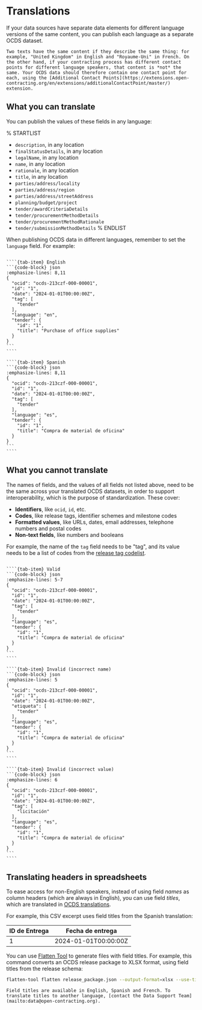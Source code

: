 # Translations

If your data sources have separate data elements for different language versions of the same content, you can publish each language as a separate OCDS dataset.

```{admonition} What does "same content" mean?
Two texts have the same content if they describe the same thing: for example, "United Kingdom" in English and "Royaume-Uni" in French. On the other hand, if your contracting process has different contact points for different language speakers, that content is *not* the same. Your OCDS data should therefore contain one contact point for each, using the [Additional Contact Points](https://extensions.open-contracting.org/en/extensions/additionalContactPoint/master/) extension.
```

## What you can translate

You can publish the values of these fields in any language:

% STARTLIST
- `description`, in any location
- `finalStatusDetails`, in any location
- `legalName`, in any location
- `name`, in any location
- `rationale`, in any location
- `title`, in any location
- `parties/address/locality`
- `parties/address/region`
- `parties/address/streetAddress`
- `planning/budget/project`
- `tender/awardCriteriaDetails`
- `tender/procurementMethodDetails`
- `tender/procurementMethodRationale`
- `tender/submissionMethodDetails`
% ENDLIST

When publishing OCDS data in different languages, remember to set the `language` field. For example:

`````{tab-set}

````{tab-item} English
```{code-block} json
:emphasize-lines: 8,11
{
  "ocid": "ocds-213czf-000-00001",
  "id": "1",
  "date": "2024-01-01T00:00:00Z",
  "tag": [
    "tender"
  ],
  "language": "en",
  "tender": {
    "id": "1",
    "title": "Purchase of office supplies"
  }
}
```
````

````{tab-item} Spanish
```{code-block} json
:emphasize-lines: 8,11
{
  "ocid": "ocds-213czf-000-00001",
  "id": "1",
  "date": "2024-01-01T00:00:00Z",
  "tag": [
    "tender"
  ],
  "language": "es",
  "tender": {
    "id": "1",
    "title": "Compra de material de oficina"
  }
}
```
````

`````

## What you cannot translate

The names of fields, and the values of all fields not listed above, need to be the same across your translated OCDS datasets, in order to support interoperability, which is the purpose of standardization. These cover:

- **Identifiers**, like `ocid`, `id`, etc.
- **Codes**, like release tags, identifier schemes and milestone codes
- **Formatted values**, like URLs, dates, email addresses, telephone numbers and postal codes
- **Non-text fields**, like numbers and booleans

For example, the name of the `tag` field needs to be "tag", and its value needs to be a list of codes from the [release tag codelist](../../schema/codelists.md#release-tag).

`````{tab-set}

````{tab-item} Valid
```{code-block} json
:emphasize-lines: 5-7
{
  "ocid": "ocds-213czf-000-00001",
  "id": "1",
  "date": "2024-01-01T00:00:00Z",
  "tag": [
    "tender"
  ],
  "language": "es",
  "tender": {
    "id": "1",
    "title": "Compra de material de oficina"
  }
}
```
````

````{tab-item} Invalid (incorrect name)
```{code-block} json
:emphasize-lines: 5
{
  "ocid": "ocds-213czf-000-00001",
  "id": "1",
  "date": "2024-01-01T00:00:00Z",
  "etiqueta": [
    "tender"
  ],
  "language": "es",
  "tender": {
    "id": "1",
    "title": "Compra de material de oficina"
  }
}
```
````

````{tab-item} Invalid (incorrect value)
```{code-block} json
:emphasize-lines: 6
{
  "ocid": "ocds-213czf-000-00001",
  "id": "1",
  "date": "2024-01-01T00:00:00Z",
  "tag": [
    "licitación"
  ],
  "language": "es",
  "tender": {
    "id": "1",
    "title": "Compra de material de oficina"
  }
}
```
````

`````

## Translating headers in spreadsheets

To ease access for non-English speakers, instead of using field *names* as column headers (which are always in English), you can use field *titles*, which are translated in [OCDS translations](localization.md#translating-the-standard).

For example, this CSV excerpt uses field titles from the Spanish translation:

| ID de Entrega | Fecha de entrega     |
| ------------- | -------------------- |
| 1             | 2024-01-01T00:00:00Z |

You can use [Flatten Tool](https://flatten-tool.readthedocs.io/en/latest/) to generate files with field titles. For example, this command converts an OCDS release package to XLSX format, using field titles from the release schema:

```bash
flatten-tool flatten release_package.json --output-format=xlsx --use-titles --schema=release-schema.json --root-id=ocid --root-list-path=releases
```

```{note}
Field titles are available in English, Spanish and French. To translate titles to another language, [contact the Data Support Team](mailto:data@open-contracting.org).
```
